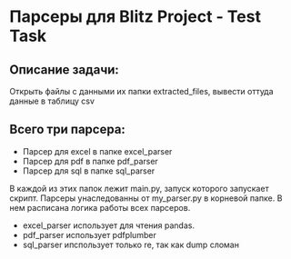 # Парсеры для Blitz Project - Test Task

## Описание задачи:

Открыть файлы с данными их папки extracted_files, вывести оттуда данные в таблицу csv

## Всего три парсера: 

* Парсер для excel в папке excel_parser
* Парсер для pdf в папке pdf_parser
* Парсер для sql в папке sql_parser

В каждой из этих папок лежит main.py, запуск которого запускает скрипт.
Парсеры унаследованны от my_parser.py в корневой папке. В нем расписана логика работы
всех парсеров.

* excel_parser использует для чтения pandas.
* pdf_parser использует pdfplumber
* sql_parser ипспользует только re, так как dump сломан





